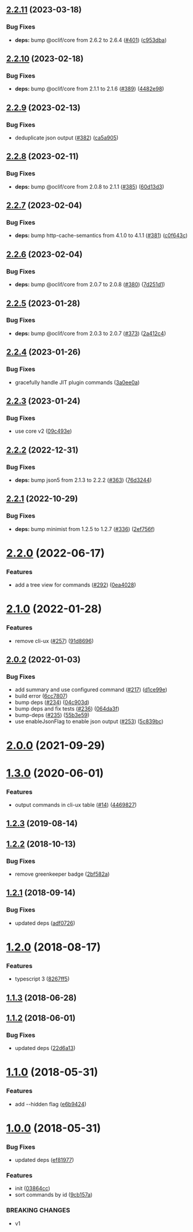 ## [2.2.11](https://github.com/oclif/plugin-commands/compare/2.2.10...2.2.11) (2023-03-18)


### Bug Fixes

* **deps:** bump @oclif/core from 2.6.2 to 2.6.4 ([#401](https://github.com/oclif/plugin-commands/issues/401)) ([c953dba](https://github.com/oclif/plugin-commands/commit/c953dbaa422bb13654781e023d537f49ae547899))



## [2.2.10](https://github.com/oclif/plugin-commands/compare/2.2.9...2.2.10) (2023-02-18)


### Bug Fixes

* **deps:** bump @oclif/core from 2.1.1 to 2.1.6 ([#389](https://github.com/oclif/plugin-commands/issues/389)) ([4482e98](https://github.com/oclif/plugin-commands/commit/4482e981f6416cb420c9dbab25713eb6930e7763))



## [2.2.9](https://github.com/oclif/plugin-commands/compare/2.2.8...2.2.9) (2023-02-13)


### Bug Fixes

* deduplicate json output ([#382](https://github.com/oclif/plugin-commands/issues/382)) ([ca5a905](https://github.com/oclif/plugin-commands/commit/ca5a9059cc75fce5a29b423855b2ad23c455c27c))



## [2.2.8](https://github.com/oclif/plugin-commands/compare/2.2.7...2.2.8) (2023-02-11)


### Bug Fixes

* **deps:** bump @oclif/core from 2.0.8 to 2.1.1 ([#385](https://github.com/oclif/plugin-commands/issues/385)) ([60d13d3](https://github.com/oclif/plugin-commands/commit/60d13d30fa572eb6a49049ab7359731747234f6c))



## [2.2.7](https://github.com/oclif/plugin-commands/compare/2.2.6...2.2.7) (2023-02-04)


### Bug Fixes

* **deps:** bump http-cache-semantics from 4.1.0 to 4.1.1 ([#381](https://github.com/oclif/plugin-commands/issues/381)) ([c0f643c](https://github.com/oclif/plugin-commands/commit/c0f643c33977b879c67aaf9ea78ee40c2451cdae))



## [2.2.6](https://github.com/oclif/plugin-commands/compare/2.2.5...2.2.6) (2023-02-04)


### Bug Fixes

* **deps:** bump @oclif/core from 2.0.7 to 2.0.8 ([#380](https://github.com/oclif/plugin-commands/issues/380)) ([7d251d1](https://github.com/oclif/plugin-commands/commit/7d251d12bf699bfaf266bf2a536a960b501a03d3))



## [2.2.5](https://github.com/oclif/plugin-commands/compare/2.2.4...2.2.5) (2023-01-28)


### Bug Fixes

* **deps:** bump @oclif/core from 2.0.3 to 2.0.7 ([#373](https://github.com/oclif/plugin-commands/issues/373)) ([2a412c4](https://github.com/oclif/plugin-commands/commit/2a412c484d888acb99b60f262e5d18bd6da25682))



## [2.2.4](https://github.com/oclif/plugin-commands/compare/2.2.3...2.2.4) (2023-01-26)


### Bug Fixes

* gracefully handle JIT plugin commands ([3a0ee0a](https://github.com/oclif/plugin-commands/commit/3a0ee0aac714be5e230be37d29fbb5e5602d4d08))



## [2.2.3](https://github.com/oclif/plugin-commands/compare/2.2.2...2.2.3) (2023-01-24)


### Bug Fixes

* use core v2 ([09c493e](https://github.com/oclif/plugin-commands/commit/09c493e0a7e184befea37541268266d478fb7b48))



## [2.2.2](https://github.com/oclif/plugin-commands/compare/2.2.1...2.2.2) (2022-12-31)


### Bug Fixes

* **deps:** bump json5 from 2.1.3 to 2.2.2 ([#363](https://github.com/oclif/plugin-commands/issues/363)) ([76d3244](https://github.com/oclif/plugin-commands/commit/76d3244f060f4a1b979ecdfcb2dae94e43908cf7))



## [2.2.1](https://github.com/oclif/plugin-commands/compare/v2.2.0...2.2.1) (2022-10-29)


### Bug Fixes

* **deps:** bump minimist from 1.2.5 to 1.2.7 ([#336](https://github.com/oclif/plugin-commands/issues/336)) ([2ef756f](https://github.com/oclif/plugin-commands/commit/2ef756f6cb4f82501cbadfbb653ac359e4faf045))



# [2.2.0](https://github.com/oclif/plugin-commands/compare/v2.1.0...v2.2.0) (2022-06-17)


### Features

* add a tree view for commands ([#292](https://github.com/oclif/plugin-commands/issues/292)) ([0ea4028](https://github.com/oclif/plugin-commands/commit/0ea402853f89507db41fce2adcdab99e33c14cf7))



# [2.1.0](https://github.com/oclif/plugin-commands/compare/v2.0.2...v2.1.0) (2022-01-28)


### Features

* remove cli-ux ([#257](https://github.com/oclif/plugin-commands/issues/257)) ([91d8696](https://github.com/oclif/plugin-commands/commit/91d8696bff375e622092744ab005daabf12c34d2))



## [2.0.2](https://github.com/oclif/plugin-commands/compare/v2.0.0...v2.0.2) (2022-01-03)


### Bug Fixes

* add summary and use configured command ([#217](https://github.com/oclif/plugin-commands/issues/217)) ([d1ce99e](https://github.com/oclif/plugin-commands/commit/d1ce99eb233155e019a585177972188953b0ffaf))
* build error ([6cc7807](https://github.com/oclif/plugin-commands/commit/6cc780725e5dbb64fbc105206cc580bf45325749))
* bump deps ([#234](https://github.com/oclif/plugin-commands/issues/234)) ([04c903d](https://github.com/oclif/plugin-commands/commit/04c903d45a51987f6262628c7a401481dc237145))
* bump deps and fix tests ([#236](https://github.com/oclif/plugin-commands/issues/236)) ([064da3f](https://github.com/oclif/plugin-commands/commit/064da3f22778c9625c640012b883eee8c1528ab1))
* bump-deps ([#235](https://github.com/oclif/plugin-commands/issues/235)) ([55b3e59](https://github.com/oclif/plugin-commands/commit/55b3e59e0743078d2bf81bfa75a56ebd0b746c4b))
* use enableJsonFlag to enable json output ([#253](https://github.com/oclif/plugin-commands/issues/253)) ([5c839bc](https://github.com/oclif/plugin-commands/commit/5c839bc3d5b079c3080858ca4bc704283ff9d345))



# [2.0.0](https://github.com/oclif/plugin-commands/compare/v1.3.0...v2.0.0) (2021-09-29)



# [1.3.0](https://github.com/oclif/plugin-commands/compare/v1.2.3...v1.3.0) (2020-06-01)


### Features

* output commands in cli-ux table ([#14](https://github.com/oclif/plugin-commands/issues/14)) ([4469827](https://github.com/oclif/plugin-commands/commit/4469827d69f12d404d8a93f42b44fff9bde38bdb))



## [1.2.3](https://github.com/oclif/plugin-commands/compare/v1.2.2...v1.2.3) (2019-08-14)



## [1.2.2](https://github.com/oclif/plugin-commands/compare/v1.2.1...v1.2.2) (2018-10-13)


### Bug Fixes

* remove greenkeeper badge ([2bf582a](https://github.com/oclif/plugin-commands/commit/2bf582aec508e1bf005628f5eca13285f652410e))



## [1.2.1](https://github.com/oclif/plugin-commands/compare/v1.2.0...v1.2.1) (2018-09-14)


### Bug Fixes

* updated deps ([adf0726](https://github.com/oclif/plugin-commands/commit/adf072617ef79d4aac0a12389082de1e64a8254d))



# [1.2.0](https://github.com/oclif/plugin-commands/compare/v1.1.3...v1.2.0) (2018-08-17)


### Features

* typescript 3 ([8267ff5](https://github.com/oclif/plugin-commands/commit/8267ff55a1df919cfc39bee0242070001b5c9916))



## [1.1.3](https://github.com/oclif/plugin-commands/compare/v1.1.2...v1.1.3) (2018-06-28)



## [1.1.2](https://github.com/oclif/plugin-commands/compare/v1.1.1...v1.1.2) (2018-06-01)


### Bug Fixes

* updated deps ([22d6a13](https://github.com/oclif/plugin-commands/commit/22d6a1388e4aebd3cc38e3dc7782308eeed0b737))



# [1.1.0](https://github.com/oclif/plugin-commands/compare/v1.0.0...v1.1.0) (2018-05-31)


### Features

* add --hidden flag ([e6b9424](https://github.com/oclif/plugin-commands/commit/e6b9424f0ab186821551dbd38dcd7a26373f789c))



# [1.0.0](https://github.com/oclif/plugin-commands/compare/03864ccd2dfab1351fd4725be27b1a5e1b5ff9e0...v1.0.0) (2018-05-31)


### Bug Fixes

* updated deps ([ef81977](https://github.com/oclif/plugin-commands/commit/ef819775dbc899b61ffd5e3f367f6a1219b1328a))


### Features

* init ([03864cc](https://github.com/oclif/plugin-commands/commit/03864ccd2dfab1351fd4725be27b1a5e1b5ff9e0))
* sort commands by id ([9cb157a](https://github.com/oclif/plugin-commands/commit/9cb157af38aea635462521320dba1a4f7b76226f))


### BREAKING CHANGES

* v1



